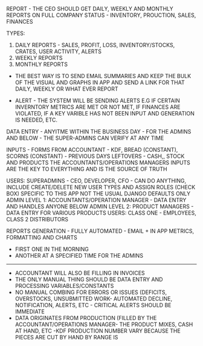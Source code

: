 REPORT - THE CEO SHOULD GET DAILY, WEEKLY AND MONTHLY REPORTS ON FULL COMPANY STATUS - INVENTORY, PROUCTION, SALES, FINANCES

TYPES:
1. DAILY REPORTS - SALES, PROFIT, LOSS, INVENTORY/STOCKS, CRATES,  USER ACTIVITY, ALERTS
2. WEEKLY REPORTS
3. MONTHLY REPORTS

- THE BEST WAY IS TO SEND EMAIL SUMMARIES AND KEEP THE BULK OF THE VISUAL AND GRAPHS IN APP AND SEND A LINK FOR THAT DAILY, WEEKLY OR WHAT EVER REPORT

- ALERT - THE SYSTEM WILL BE SENDING ALERTS E.G IF CERTAIN INVERNTORY METRICS ARE MET OR NOT MET, IF FINANCES ARE VIOLATED, IF A KEY VARIBLE HAS NOT BEEN INPUT AND GENERATION IS NEEDED, ETC.




DATA ENTRY - ANYITME WITHIN THE BUSINESS DAY - FOR THE ADMINS AND BELOW - THE SUPER-ADMINS CAN VERIFY AT ANY TIME




INPUTS - FORMS FROM ACCOUNTANT - KDF, BREAD (CONSTANT), SCORNS (CONSTANT) - 
PREVIOUS DAYS LEFTOVERS - CASH,, STOCK AND PRODUCTS
THE ACCOUNTANTS/OPERATIONS MANAGERS INPUTS ARE THE KEY TO EVERYTHING AND IS THE SOURCE OF TRUTH

USERS:
SUPERADMINS - CEO, DEVELOPER, CFO - CAN DO ANYTHING, INCLUDE CREATE/DELETE NEW USER TYPES AND ASSIGN ROLES (CHECK BOX) SPECIFIC TO THIS APP NOT THE USUAL DJANGO DEFAULTS ONLY
ADMIN LEVEL 1: ACCOUNTANTS/OPERATION MANAGER  - DATA ENTRY AND HANDLES ANYONE BELOW
ADMIN LEVEL 2: PRODUCT MANAGERS - DATA ENTRY FOR VARIOUS PRODUCTS
USERS: CLASS ONE - EMPLOYEES, CLASS 2 DISTRIBUTORS


REPORTS GENERATION - FULLY AUTOMATED - EMAIL + IN APP METRICS, FORMATTING AND CHARTS
- FIRST ONE IN THE MORNING
- ANOTHER AT A SPECIFIED TIME FOR THE ADMINS

----------------------
- ACCOUNTANT WILL ALSO BE FILLING IN INVOICES
- THE ONLY MANUAL THING SHOULD BE DATA ENTRY AND PROCESSING VARIABLES/CONSTANTS
- NO MANUAL COMBING FOR ERRORS OR ISSUES (DEFICITS, OVERSTOCKS, UNSUBMITTED WORK- AUTOMATED DECLINE, NOTIFICATION, ALERTS, ETC - CRITICAL ALERTS SHOULD BE IMMEDIATE
- DATA ORIGINATES FROM PRODUCTION (FILLED BY THE ACCOUNTANT/OPERATIONS MANAGER- THE PRODUCT MIXES, CASH AT HAND, ETC
-KDF PRODUCTION NUMBER VARY BECAUSE THE PIECES ARE CUT BY HAND BY RANGE IS 
